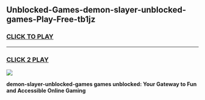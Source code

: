 
## Unblocked-Games-demon-slayer-unblocked-games-Play-Free-tb1jz
<h3>
<a href="https://premium76.site?title=demon-slayer-unblocked-games&ref=21A">CLICK TO PLAY</a></h3>
<hr>

<h3>
<a href="https://premium76.site?title=demon-slayer-unblocked-games&ref=21A">CLICK 2 PLAY</a>
  
</h3>

<a href="https://premium76.site?title=demon-slayer-unblocked-games&ref=21A"><img src="https://clearcache.store/games.png"></a>


**demon-slayer-unblocked-games games unblocked: Your Gateway to Fun and Accessible Online Gaming**

